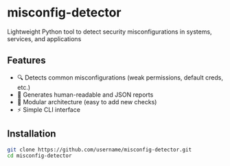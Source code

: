 # misconfig-detector
Lightweight Python tool to detect security misconfigurations in systems, services, and applications

## Features
- 🔍 Detects common misconfigurations (weak permissions, default creds, etc.)
- 📄 Generates human-readable and JSON reports
- 🧩 Modular architecture (easy to add new checks)
- ⚡ Simple CLI interface

## Installation
```bash
git clone https://github.com/username/misconfig-detector.git
cd misconfig-detector
